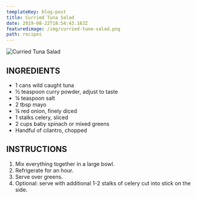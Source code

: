 ```yaml
---
templateKey: blog-post
title: Curried Tuna Salad
date: 2019-08-22T18:54:43.163Z
featuredimage: /img/curried-tune-salad.png
path: recipes
---
```

![Curried Tuna Salad](/img/curried-tune-salad.png)

## INGREDIENTS

* 1 cans wild caught tuna
* ½ teaspoon curry powder, adjust to taste
* ¼ teaspoon salt
* 2 tbsp mayo
* ¼ red onion, finely diced
* 1 stalks celery, sliced
* 2 cups baby spinach or mixed greens 
* Handful of cilantro, chopped

## INSTRUCTIONS

1. Mix everything together in a large bowl.
2. Refrigerate for an hour.
3. Serve over greens.
4. Optional: serve with additional 1-2 stalks of celery cut into stick on the side.
